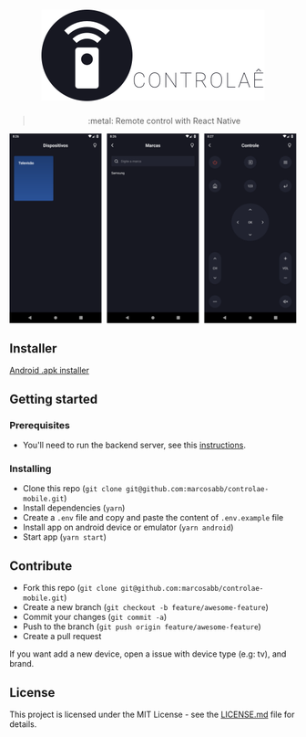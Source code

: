 <h1 align="center">
  <img src=".github/controlae.svg" alt="Controlaê">
</h1>

<blockquote align="center">:metal: Remote control with React Native</blockquote>

<p align="center">
  <img src=".github/screens.png" alt="Controlaê screens">
</p>

## Installer

[Android .apk installer](https://drive.google.com)

## Getting started

### Prerequisites

- You'll need to run the backend server, see this [instructions]().

### Installing

- Clone this repo (`git clone git@github.com:marcosabb/controlae-mobile.git`)
- Install dependencies (`yarn`)
- Create a `.env` file and copy and paste the content of `.env.example` file
- Install app on android device or emulator (`yarn android`)
- Start app (`yarn start`)

## Contribute

- Fork this repo (`git clone git@github.com:marcosabb/controlae-mobile.git`)
- Create a new branch (`git checkout -b feature/awesome-feature`)
- Commit your changes (`git commit -a`)
- Push to the branch (`git push origin feature/awesome-feature`)
- Create a pull request

If you want add a new device, open a issue with device type (e.g: tv), and brand.

## License

This project is licensed under the MIT License - see the [LICENSE.md](LICENSE.md) file for details.
